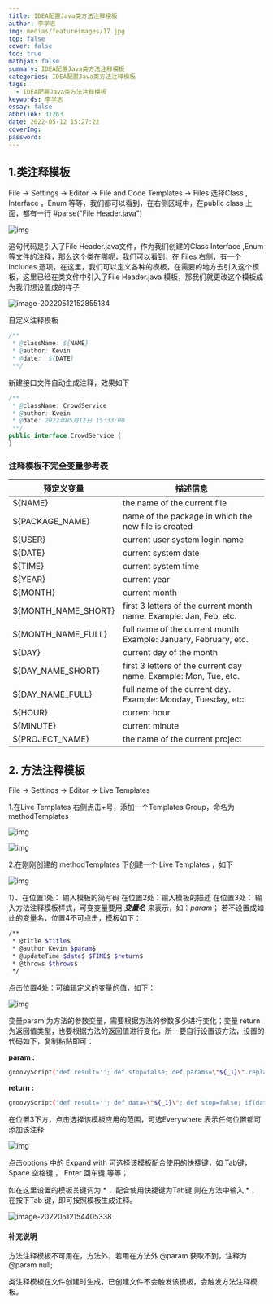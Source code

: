 ```yaml
---
title: IDEA配置Java类方法注释模板
author: 李学志
img: medias/featureimages/17.jpg
top: false
cover: false
toc: true
mathjax: false
summary: IDEA配置Java类方法注释模板
categories: IDEA配置Java类方法注释模板
tags:
  - IDEA配置Java类方法注释模板
keywords: 李学志
essay: false
abbrlink: 31263
date: 2022-05-12 15:27:22
coverImg:
password:
---
```


## 1.类注释模板

File -> Settings -> Editor -> File and Code Templates -> Files
 选择Class , Interface ，Enum 等等，我们都可以看到，在右侧区域中，在public class 上面，都有一行 #parse("File Header.java")

![img](http://image.lxzcode520.xyz/img/3236417-3da571f314086061.png)

这句代码是引入了File Header.java文件，作为我们创建的Class Interface ,Enum 等文件的注释，那么这个类在哪呢，我们可以看到，在 Files 右侧，有一个 Includes 选项，在这里，我们可以定义各种的模板，在需要的地方去引入这个模板，这里已经在类文件中引入了File Header.java 模板，那我们就更改这个模板成为我们想设置成的样子

![image-20220512152855134](http://image.lxzcode520.xyz/img/image-20220512152855134.png)

自定义注释模板

```java
/**
 * @className: ${NAME}
 * @author: Kevin
 * @date:  ${DATE}
 **/
```

 新建接口文件自动生成注释，效果如下

```java
/**
 * @className: CrowdService
 * @author: Kvein
 * @date: 2022年05月12日 15:33:00
 **/
public interface CrowdService {
}
```

### 注释模板不完全变量参考表

| 预定义变量          | 描述信息                                                     |
| ------------------- | ------------------------------------------------------------ |
| ${NAME}             | the name of the current file                                 |
| ${PACKAGE_NAME}     | name of the package in which the new file is created         |
| ${USER}             | current user system login name                               |
| ${DATE}             | current system date                                          |
| ${TIME}             | current system time                                          |
| ${YEAR}             | current year                                                 |
| ${MONTH}            | current month                                                |
| ${MONTH_NAME_SHORT} | first 3 letters of the current month name. Example: Jan, Feb, etc. |
| ${MONTH_NAME_FULL}  | full name of the current month. Example: January, February, etc. |
| ${DAY}              | current day of the month                                     |
| ${DAY_NAME_SHORT}   | first 3 letters of the current day name. Example: Mon, Tue, etc. |
| ${DAY_NAME_FULL}    | full name of the current day. Example: Monday, Tuesday, etc. |
| ${HOUR}             | current hour                                                 |
| ${MINUTE}           | current minute                                               |
| ${PROJECT_NAME}     | the name of the current project                              |

## 2. 方法注释模板

File -> Settings -> Editor -> Live Templates

1.在Live Templates 右侧点击+号，添加一个Templates Group，命名为 methodTemplates

![img](http://image.lxzcode520.xyz/img/3236417-5dfc04cb236a6cef.png)

![img](http://image.lxzcode520.xyz/img/3236417-405fbd745d525698.png)

2.在刚刚创建的 methodTemplates 下创建一个 Live Templates ，如下

![img](http://image.lxzcode520.xyz/img/3236417-cc1c1469d64456f8.png)

1）、在位置1处： 输入模板的简写码
 在位置2处：输入模板的描述
 在位置3处： 输入方法注释模板样式，可变变量要用 **$变量名$** 来表示，如：$param$；
 若不设置成如此的变量名，位置4不可点击，模板如下：

```bash
/**
 * @title $title$
 * @author Kevin $param$
 * @updateTime $date$ $TIME$ $return$
 * @throws $throws$
 */
```

   点击位置4处：可编辑定义的变量的值，如下：

![img](http://image.lxzcode520.xyz/img/3236417-2537a95833ec23ff.png)

变量param 为方法的参数变量，需要根据方法的参数多少进行变化；变量 return 为返回值类型，也要根据方法的返回值进行变化，所一要自行设置该方法，设置的代码如下，复制粘贴即可：

**param :**

```bash
groovyScript("def result=''; def stop=false; def params=\"${_1}\".replaceAll('[\\\\[|\\\\]|\\\\s]', '').split(',').toList(); if (params.size()==1 && (params[0]==null || params[0]=='null' || params[0]=='')) { stop=true; }; if(!stop) { for(i=0; i < params.size(); i++) {result +=((i==0) ? '\\r\\n' : '') + ((i < params.size() - 1) ? ' * @param: ' + params[i] + '\\r\\n' : ' * @param: ' + params[i] + '')}; }; return result;", methodParameters())
```

**return :**

```bash
groovyScript("def result=''; def data=\"${_1}\"; def stop=false; if(data==null || data=='null' || data=='' || data=='void' ) { stop=true; }; if(!stop) { result += '\\r\\n' + ' * @return: ' + data; }; return result;", methodReturnType())
```

在位置3下方，点击选择该模板应用的范围，可选Everywhere 表示任何位置都可添加该注释

![img](http://image.lxzcode520.xyz/img/3236417-4ea0a8d155fd339c.png)

点击options 中的 Expand with 可选择该模板配合使用的快捷键，如 Tab键，Space 空格键 ， Enter 回车键 等等；

如在这里设置的模板关键词为 * ，配合使用快捷键为Tab键
则在方法中输入 * ，在按下Tab 键，即可按照模板生成注释。

![image-20220512154405338](http://image.lxzcode520.xyz/img/image-20220512154405338.png)

#### 补充说明

  方法注释模板不可用在，方法外，若用在方法外 @param 获取不到，注释为 @param null;

  类注释模板在文件创建时生成，已创建文件不会触发该模板，会触发方法注释模板。
